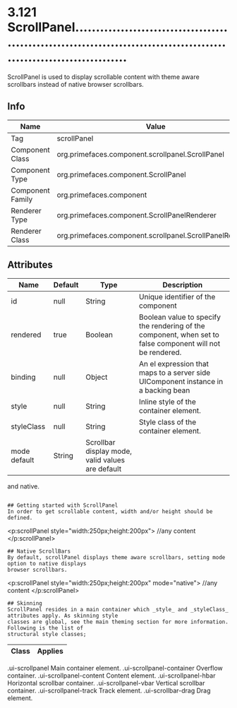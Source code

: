# 3.121 ScrollPanel.......................................................................................................................

ScrollPanel is used to display scrollable content with theme aware scrollbars instead of native
browser scrollbars.

## Info

| Name | Value |
| - | - |
| Tag | scrollPanel
| Component Class | org.primefaces.component.scrollpanel.ScrollPanel
| Component Type | org.primefaces.component.ScrollPanel
| Component Family | org.primefaces.component |
| Renderer Type | org.primefaces.component.ScrollPanelRenderer
| Renderer Class | org.primefaces.component.scrollpanel.ScrollPanelRenderer

## Attributes

| Name | Default | Type | Description | 
| --- | --- | --- | --- |
id | null | String | Unique identifier of the component
rendered | true | Boolean | Boolean value to specify the rendering of the component, when set to false component will not be rendered.
binding | null | Object | An el expression that maps to a server side UIComponent instance in a backing bean
style | null | String | Inline style of the container element.
styleClass | null | String | Style class of the container element.
mode default | String | Scrollbar display mode, valid values are default
and native.
```

## Getting started with ScrollPanel
In order to get scrollable content, width and/or height should be defined.

```
<p:scrollPanel style="width:250px;height:200px">
//any content
</p:scrollPanel>
```
## Native ScrollBars
By default, scrollPanel displays theme aware scrollbars, setting mode option to native displays
browser scrollbars.

```
<p:scrollPanel style="width:250px;height:200px" mode="native">
//any content
</p:scrollPanel>
```
## Skinning
ScrollPanel resides in a main container which _style_ and _styleClass_ attributes apply. As skinning style
classes are global, see the main theming section for more information. Following is the list of
structural style classes;

```
| Class | Applies | 
| --- | --- | 
.ui-scrollpanel Main container element.
.ui-scrollpanel-container Overflow container.
.ui-scrollpanel-content Content element.
.ui-scrollpanel-hbar Horizontal scrollbar container.
.ui-scrollpanel-vbar Vertical scrollbar container.
.ui-scrollpanel-track Track element.
.ui-scrollbar-drag Drag element.
```

